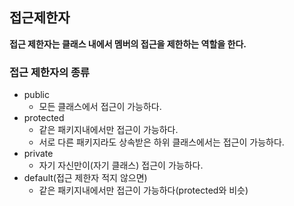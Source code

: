## 접근제한자

**접근 제한자는 클래스 내에서 멤버의 접근을 제한하는 역할을 한다.**

### 접근 제한자의 종류

- public
  - 모든 클래스에서 접근이 가능하다.
- protected
  - 같은 패키지내에서만 접근이 가능하다.
  - 서로 다른 패키지라도 상속받은 하위 클래스에서는 접근이 가능하다.
- private
  - 자기 자신만이(자기 클래스) 접근이 가능하다.
- default(접근 제한자 적지 않으면)
  - 같은 패키지내에서만 접근이 가능하다(protected와 비슷)